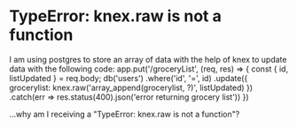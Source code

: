 
# TypeError: knex.raw is not a function

I am using postgres to store an array of data with the help of knex to update data with the following code:
app.put('/groceryList', (req, res) => {
    const { id, listUpdated } = req.body;
    db('users')
    .where('id', '=', id)
    .update({
        grocerylist: knex.raw('array_append(grocerylist, ?)', listUpdated)
    })
    .catch(err => res.status(400).json('error returning grocery list'))
})

...why am I receiving a "TypeError: knex.raw is not a function"?

        